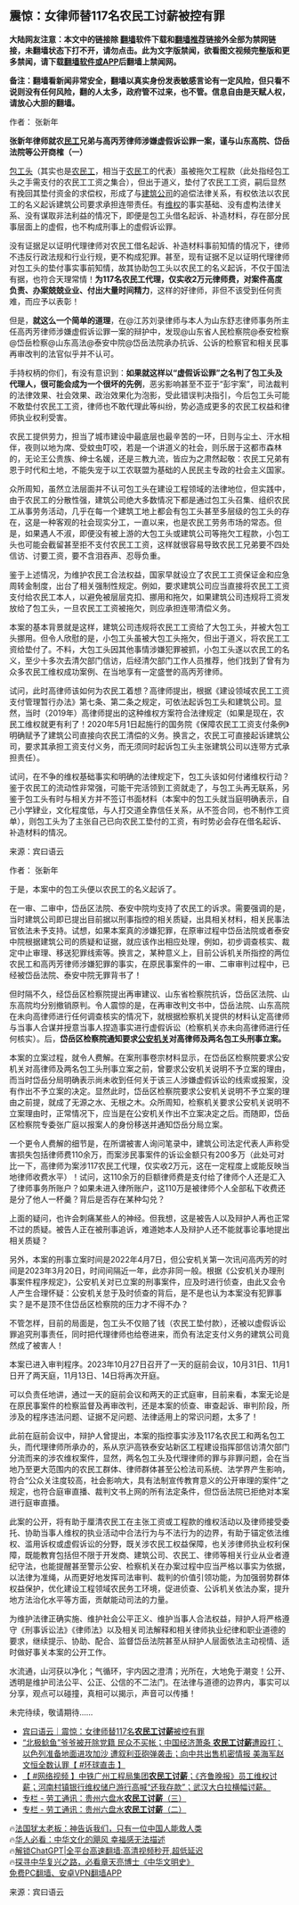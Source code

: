 <!-- 面包屑导航 --> <h2>震惊：女律师替117名农民工讨薪被控有罪</h2> <p class="notice"><b>大陆网友注意：本文中的链接除 <a href="https://github.com/bannedbook/fanqiang" >翻墙</a>软件下载和<a href="https://github.com/killgcd/justmysocks/blob/master/README.md">翻墙推荐</a>链接外全部为禁网链接，未翻墙状态下打不开，请勿点击。此为文字版禁闻，欲看图文视频完整版和更多禁闻，请下载<a href="https://github.com/bannedbook/fanqiang">翻墙软件或APP</a>后翻墙上禁闻网。</p><p>备注：翻墙看新闻非常安全，翻墙以真实身份发表敏感言论有一定风险，但只看不说则没有任何风险，翻的人太多，政府管不过来，也不管。信息自由是天赋人权，请放心大胆的翻墙。</b></p>  <div class="entry"> <p>作者： 张新年</p> <p id="conimg"><strong>张新年律师就农<a href="https://www.bannedbook.org/bnews/tag/%E6%B0%91%E5%B7%A5/" class="st_tag internal_tag" rel="tag" title="标签 民工 下的日志">民工</a>兄弟与高丙芳律师涉嫌虚假诉讼罪一案，谨与山东高院、岱岳法院等公开商榷（一）</strong></p> <p><a href="https://www.bannedbook.org/bnews/tag/%E5%8C%85%E5%B7%A5%E5%A4%B4/" class="st_tag internal_tag" rel="tag" title="标签 包工头 下的日志">包工头</a>（其实也是<a href="https://www.bannedbook.org/bnews/tag/%e5%86%9c%e6%b0%91%e5%b7%a5/" class="st_tag internal_tag" rel="tag" title="标签 农民工 下的日志">农民工</a>，相当于<a href="https://www.bannedbook.org/bnews/tag/%e5%86%9c%e6%b0%91/" class="st_tag internal_tag" rel="tag" title="标签 农民 下的日志">农民</a>工的代表）虽被拖欠工程款（此处指经包工头之手需支付的农民工工资之集合），但出于道义，垫付了农民工工资，嗣后显然有挽回其垫付资金的求偿权，形成了与<a href="https://www.bannedbook.org/bnews/tag/%E5%BB%BA%E7%AD%91%E5%85%AC%E5%8F%B8/" class="st_tag internal_tag" rel="tag" title="标签 建筑公司 下的日志">建筑公司</a>的追偿法律关系，有权依法以农民工的名义起诉建筑公司要求承担连带责任。有<span class='wp_keywordlink_affiliate'><a href="https://www.bannedbook.org/bnews/weiquan/" title="维权" target="_blank">维权</a></span>的事实基础、没有虚构法律关系、没有谋取非法利益的情况下，即便是包工头借名起诉、补造材料，存在部分民事层面上的虚假，也不构成刑事上的虚假诉讼罪。</p> <p>没有证据足以证明代理律师对农民工借名起诉、补造材料事前知情的情况下，律师不违反行政法规和行业行规，更不构成犯罪。甚至，现有证据不足以证明代理律师对包工头的垫付事实事前知情，故其协助包工头以农民工的名义起诉，不仅于国法有据，也符合天理常情！<strong>为117名农民工代理，仅实收2万元律师费，对案件高度负责、办案兢兢业业、付出大量时间精力</strong>，这样的好律师，非但不该受到任何责难，而应予以表彰！</p> <p>但是，<strong>就这么一个简单的道理</strong>，在@江苏刘录律师与本人为山东舒志律师事务所主任高丙芳律师涉嫌虚假诉讼罪一案的辩护中，发现@山东省人民检察院@泰安检察@岱岳检察@山东高法@泰安中院@岱岳法院承办抗诉、公诉的检察官和相关民事再审改判的法官似乎并不认可。</p> <p>手持权柄的你们，有没有意识到：<strong>如果就这样以“虚假诉讼罪”之名判了包工头及代理人，很可能会成为一个很坏的先例</strong>，恶劣影响甚至不亚于“彭宇案”，司法裁判的法律效果、社会效果、政治效果化为泡影，受此错误判决指引，今后包工头可能不敢垫付农民工工资，律师也不敢代理此等纠纷，势必造成更多的农民工权益和律师执业权利受害。</p> <p>农民工提供劳力，担当了城市建设中最底层也最辛苦的一环，日则与尘土、汗水相伴，夜则以地为席、受蚊虫叮咬，若是一个讲道义的社会，则乐居于这都市森林的，无论王公贵族、绅士名媛，还是三教九流，皆应为之肃然起敬：农民工兄弟有恩于时代和土地，不能失宠于以工农联盟为基础的人民民主专政的社会主义国家。</p> <p>众所周知，虽然立法层面并不认可包工头在建设工程领域的法律地位，但实践中，由于农民工的分散性强，建筑公司绝大多数情况下都是通过包工头召集、组织农民工从事劳务活动，几乎在每一个建筑工地上都会有包工头甚至多层级的包工头的存在，这是一种客观的社会现实分工，一直以来，也是农民工劳务市场的常态。但是，如果遇人不淑，即便没有被上游的大包工头或建筑公司等拖欠工程款，小包工头也可能会截留甚至拒不支付农民工工资，这样就很容易导致农民工兄弟要不四处信访、讨要工资，要不含泪吞声、忍辱负重。</p> <p>鉴于上述情况，为维护农民工合法权益，国家早就设立了农民工工资保证金和应急周转金制度，出台了相关强制性规定。例如，要求建筑公司应当直接将农民工工资支付给农民工本人，以避免被层层克扣、挪用和拖欠，如果建筑公司违规将工资发放给了包工头，一旦农民工工资被拖欠，则应承担连带清偿义务。</p> <p>本案的基本背景就是这样，建筑公司违规将农民工工资给了大包工头，并被大包工头挪用。但令人欣慰的是，小包工头虽被大包工头拖欠，但出于道义，将农民工工资给垫付了。不料，大包工头因其他事情涉嫌犯罪被抓，小包工头遂以农民工的名义，至少十多次去清欠部门信访，后经清欠部门工作人员推荐，他们找到了曾有为众多农民工维权成功案例、在当地享有一定盛誉的高丙芳律师。</p> <p>试问，此时高律师该如何为农民工着想？高律师提出，根据《建设领域农民工工资支付管理暂行办法》第七条、第二条之规定，可依法起诉包工头和建筑公司。显然，当时（2019年）高律师提出的这种维权方案符合法律规定（如果是现在，农民工维权就更有利了！2020年5月1日起施行的国务院《保障农民工工资支付条例》明确赋予了建筑公司直接向农民工清偿的义务。换言之，农民工可直接起诉建筑公司，要求其承担工资支付义务，而无须同时起诉包工头主张建筑公司以连带方式承担责任）。</p> <p>试问，在不争的维权基础事实和明确的法律规定下，包工头该如何付诸维权行动？鉴于农民工的流动性非常强，可能干完活领到工资就走了，与包工头再无联系，另鉴于包工头有时与相关方并不签订书面材料（本案中的包工头就当庭明确表示，自己小学肄业，文化程度低，与人打交道全靠信任关系，从不签合同，也不制作工资单），则包工头为了主张自己已向农民工垫付的工资，有时势必会存在借名起诉、补造材料的情况。</p> <p class="src-info">来源：宾曰语云 </p> <p>作者： 张新年</p>  <p>于是，本案中的包工头便以农民工的名义起诉了。</p> <p>在一审、二审中，岱岳区法院、泰安中院均支持了农民工的诉求。需要强调的是，当时建筑公司即已提出目前据以刑事指控的相关质疑，出具相关材料，相关民事法官依法未予支持。试想，如果本案真的涉嫌犯罪，在原审过程中岱岳法院或者泰安中院根据建筑公司的质疑和证据，就应该作出相应处理，例如，初步调查核实、裁定中止审理、移送犯罪线索等。换言之，某种意义上，目前公诉机关所指控的两位农民工和高丙芳律师涉嫌犯罪的事实，在原民事案件的一审、二审审判过程中，已经被岱岳法院、泰安中院无罪背书了！</p> <p>但时隔不久，经岱岳区检察院提出再审建议、山东省检察院抗诉，岱岳区法院、山东高院均分别撤销原判。令人震惊的是，在再审改判文书中，岱岳法院、山东高院在未向高律师进行任何调查核实的情况下，就根据检察机关提供的材料认定高律师与当事人合谋并授意当事人捏造事实进行虚假诉讼（检察机关亦未向高律师进行任何核实）。后，<strong>岱岳区检察院通知要求<a href="https://www.bannedbook.org/bnews/tag/%E5%85%AC%E5%AE%89%E6%9C%BA%E5%85%B3/" class="st_tag internal_tag" rel="tag" title="标签 公安机关 下的日志">公安机关</a>对高律师及两名包工头刑事立案。</strong></p> <p>本案的立案过程，就令人费解。在案刑事卷宗材料显示，在岱岳区检察院要求公安机关对高律师及两名包工头刑事立案之前，曾要求公安机关说明不予立案的理由，而当时岱岳分局明确表示尚未收到任何关于该三人涉嫌虚假诉讼的线索或报案，没有作出不予立案的决定。显然此时，岱岳区检察院要求公安机关说明不予立案的理由之前提，就成了无源之水、无根之木。众所周知，检察机关要求公安机关说明不立案理由时，正常情况下，应当是在公安机关作出不立案决定之后。而随即，岱岳区检察院专委张广庭以报案人的身份移送并通知岱岳分局立案。</p> <p>一个更令人费解的细节是，在所谓被害人询问笔录中，建筑公司法定代表人声称受害损失包括律师费110余万，而案涉民事案件的诉讼金额只有200多万（此处可对比一下，高律师为案涉117农民工代理，仅实收2万元，这在一定程度上或能反映当地律师收费水平）！试问，这110余万的巨额律师费是支付给了律师个人还是汇入了律师事务所账户？如果未进入律所账户，这110万是被律师个人全部私下收费还是分了他人一杯羹？背后是否存在某种勾兑？</p> <p>上面的疑问，也许会刺痛某些人的神经。但我想，这是被告人以及辩护人再也正常不过的质疑。被告人正在被刑事追诉，难道她本人及辩护人还不能就事论事地提出相关质疑？</p> <p>另外，本案的刑事立案时间是2022年4月7日，但公安机关第一次讯问高丙芳的时间是2023年3月20日，时间间隔近一年，此亦非同一般。根据《公安机关办理刑事案件程序规定》，公安机关对已立案的刑事案件，应及时进行侦查，由此又会令人产生合理怀疑：公安机关怠于及时侦查的背后，是不是也认为本案没有犯罪事实？是不是顶不住岱岳区检察院的压力才不得不办？</p>  <p>不管怎样，目前的局面是，包工头不仅赔了钱（农民工垫付款），还被以虚假诉讼罪追究刑事责任，同时把代理律师也给卷进来，而负有法定支付义务的建筑公司竟然成了被害人！</p> <p>本案已进入审判程序。2023年10月27日召开了一天的庭前会议，10月31日、11月1日开了两天庭，11月13日、14日将再次开庭。</p> <p>可以负责任地讲，通过一天的庭前会议和两天的正式庭审，目前来看，本案无论是在原民事案件的检察监督及再审改判，还是本案的侦查、审查起诉、审判阶段，所涉及的程序违法问题、证据不足问题、法律适用上的常识问题，太多了！</p> <p>此前在庭前会议中，辩护人曾提出，本案的指控事实涉及117名农民工和两名包工头，而代理律师所承办的，系从京沪高铁泰安站新区工程建设指挥部信访清欠部门分流而来的涉农维权案件，显然，两名包工头及代理律师的罪与非罪问题，会在当地乃至更大范围内的农民工群体、律师群体甚至公检法司系统、法学界产生影响，符合“公众关注度较高，社会影响大，具有法制宣传教育意义的公开审理的案件”之规定，也符合庭审直播、裁判文书上网的所有法定条件，但岱岳法院已拒绝对本案进行庭审直播。</p> <p>此案的公开，将有助于厘清农民工在主张工资或工程款的维权活动以及律师接受委托、协助当事人维权的执业活动中合法行为与不法行为的边界，有助于锚定依法维权、滥用诉权或虚假诉讼的分野，既关涉农民工权益保障，也关涉律师执业权利保障，既能教育包括但不限于开发商、建筑公司、农民工、律师等相关行业从业者遵纪守法，也能提醒甚至警示公安、检察机关在办案过程中应当严格以事实为依据，以法律为准绳，从而更好地发挥司法审判、裁判的价值引领功能，为加强弱势群体权益保护，优化建设工程领域农民务工环境，促进侦查、公诉机关依法办案，提升地方法治化水平等方面，贡献能动司法的力量。</p> <p>为维护法律正确实施、维护社会公平正义、维护当事人合法权益，辩护人将严格遵守《刑事诉讼法》《律师法》以及相关司法解释和相关律师执业纪律和职业道德的要求，继续提示、协助、配合、监督岱岳法院甚至从辩护人层面依法主动视情、适时做好事关本案的公开工作。</p> <p>水流通，山河获以净化；气循环，宇内因之澄清；光所在，大地免于潮变！公开、透明是维护司法公平、公正、公信的不二法门。在法律与道德的边界内，事实可以分享，观点可以碰撞，真相可以揭示，声音可以传播！</p>  <p>未完待续，敬请期待……</p> <!--<div id="taboola-mid-1"></div>--><ul class='op-related-articles' title='相关阅读'> <li><a href='https://www.bannedbook.org/bnews/baitai/20231107/1957657.html' target='_blank'>宾曰语云｜震惊：女律师替117名<b>农民工讨薪</b>被控有罪</a></li> <li><a href='https://www.bannedbook.org/bnews/bannedvideo/20231011/1945713.html' target='_blank'>“北极鲶鱼”爷爷被开除党籍 民众不买帐；中国经济萧条 <b>农民工讨薪</b>遭殴打；以色列准备地面进攻加沙 遭叙利亚砲弹袭击；向中共出售机密情报 美海军赵文恒全数认罪【 #环球直击 】</a></li> <li><a href='https://www.bannedbook.org/bnews/bannedvideo/20230102/1830967.html' target='_blank'>【 #网络视频 】中铁广州工程局集团<b>农民工讨薪</b>；《齐鲁晚报》员工维权讨薪；河南村镇银行维权储户游行高喊“还我存款”；武汉大白拉横幅讨薪。</a></li> <li><a href='https://www.bannedbook.org/bnews/comments/20220812/1770794.html' target='_blank'>专栏 - 劳工通讯：贵州六盘水<b>农民工讨薪</b>（三）</a></li> <li><a href='https://www.bannedbook.org/bnews/comments/20220810/1769906.html' target='_blank'>专栏 - 劳工通讯：贵州六盘水<b>农民工讨薪</b>（二）</a></li> </ul> <p class="texttj"> 🔥<a href="https://www.bannedbook.org/bnews/ssgc/20230219/1850782.html" target="_blank">法国犹太老板：神告诉我们，只有一位中国人能救人类</a><br/> 🔥<a href="https://www.bannedbook.org/bnews/comments/20220220/1694796.html" target="_blank">华人必看：中华文化的飓风 幸福感无法描述</a><br/> 🔥<a href="https://github.com/bannedbook/fanqiang/wiki/V2ray%E6%9C%BA%E5%9C%BA" target="_blank">解锁ChatGPT|全平台高速翻墙:高清视频秒开,超低延迟</a><br/> 🔥<a href="https://www.bannedbook.org/bnews/comments/20220808/1768773.html" target="_blank">探寻中华复兴之路，必看章天亮博士《中华文明史》</a><br/> <a href="https://github.com/bannedbook/fanqiang/wiki/%E7%A6%81%E9%97%BB%E7%BD%91%E5%AE%89%E5%8D%93%E7%BF%BB%E5%A2%99%E6%96%B0%E9%97%BBAPP" target="_blank">免费PC翻墙、安卓VPN翻墙APP</a><br/> </p><p class="src-info">来源：宾曰语云 </p><a name='sharetosocial'></a> <div style="margin-bottom:5px;padding-bottom:5px;clear:both"> <div id="archive-pix-1" class="banner-ads"> <!-- AuctionX Display platform tag START --> <div id="27602x728x90x621x_ADSLOT1" clicktrack="%%CLICK_URL_ESC%%"></div>  <!-- AuctionX Display platform tag END --> </div> <div id="archive-pix-2" class="banner-ads"> <!-- AuctionX Display platform tag START --> <div id="27556x300x250x621x_ADSLOT1" clicktrack="%%CLICK_URL_ESC%%" style="margin:0 auto;text-align:center"></div>  <!-- AuctionX Display platform tag END --> </div> </div>  <div id="archive-pix-1" class="banner-ads"> <!-- AuctionX Display platform tag START --> <div id="27603x728x90x621x_ADSLOT1" clicktrack="%%CLICK_URL_ESC%%"></div>  <!-- AuctionX Display platform tag END --> </div> </div><!--END ENTRY--> 
